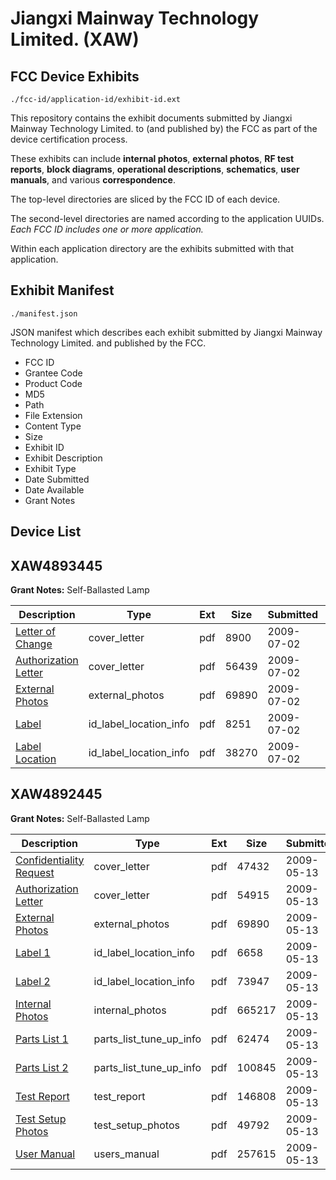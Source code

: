 # Jiangxi Mainway Technology Limited. (XAW)
## FCC Device Exhibits

```
./fcc-id/application-id/exhibit-id.ext
```

This repository contains the exhibit documents submitted by Jiangxi Mainway Technology Limited. to (and published by) the FCC as part of the device certification process.

These exhibits can include **internal photos**, **external photos**, **RF test reports**, **block diagrams**, **operational descriptions**, **schematics**, **user manuals**, and various **correspondence**.

The top-level directories are sliced by the FCC ID of each device.

The second-level directories are named according to the application UUIDs. *Each FCC ID includes one or more application.*

Within each application directory are the exhibits submitted with that application. 

## Exhibit Manifest

```
./manifest.json
```

JSON manifest which describes each exhibit submitted by Jiangxi Mainway Technology Limited. and published by the FCC.

- FCC ID
- Grantee Code
- Product Code
- MD5
- Path
- File Extension
- Content Type
- Size
- Exhibit ID
- Exhibit Description
- Exhibit Type
- Date Submitted
- Date Available
- Grant Notes

## Device List
## XAW4893445
**Grant Notes:** Self-Ballasted Lamp

| Description | Type | Ext | Size | Submitted | Available |
| ----------- | ---- | --- | ---- | --------- | --------- |
| [Letter of Change](XAW4893445/785d52716741978d6dcf5557909ab099/1132833.pdf) | cover_letter | pdf | 8900 | 2009-07-02 | 2009-07-02 |
| [Authorization Letter](XAW4893445/785d52716741978d6dcf5557909ab099/1132834.pdf) | cover_letter | pdf | 56439 | 2009-07-02 | 2009-07-02 |
| [External Photos](XAW4893445/785d52716741978d6dcf5557909ab099/1109571.pdf) | external_photos | pdf | 69890 | 2009-07-02 | 2009-07-02 |
| [Label](XAW4893445/785d52716741978d6dcf5557909ab099/1132830.pdf) | id_label_location_info | pdf | 8251 | 2009-07-02 | 2009-07-02 |
| [Label Location](XAW4893445/785d52716741978d6dcf5557909ab099/1132831.pdf) | id_label_location_info | pdf | 38270 | 2009-07-02 | 2009-07-02 |
## XAW4892445
**Grant Notes:** Self-Ballasted Lamp

| Description | Type | Ext | Size | Submitted | Available |
| ----------- | ---- | --- | ---- | --------- | --------- |
| [Confidentiality Request](XAW4892445/ddbf21c6e3b7e4aa3edd519a1db6eb07/1109575.pdf) | cover_letter | pdf | 47432 | 2009-05-13 | 2009-05-13 |
| [Authorization Letter](XAW4892445/ddbf21c6e3b7e4aa3edd519a1db6eb07/1109576.pdf) | cover_letter | pdf | 54915 | 2009-05-13 | 2009-05-13 |
| [External Photos](XAW4892445/ddbf21c6e3b7e4aa3edd519a1db6eb07/1109571.pdf) | external_photos | pdf | 69890 | 2009-05-13 | 2009-05-13 |
| [Label 1](XAW4892445/ddbf21c6e3b7e4aa3edd519a1db6eb07/1109569.pdf) | id_label_location_info | pdf | 6658 | 2009-05-13 | 2009-05-13 |
| [Label 2](XAW4892445/ddbf21c6e3b7e4aa3edd519a1db6eb07/1109570.pdf) | id_label_location_info | pdf | 73947 | 2009-05-13 | 2009-05-13 |
| [Internal Photos](XAW4892445/ddbf21c6e3b7e4aa3edd519a1db6eb07/1109572.pdf) | internal_photos | pdf | 665217 | 2009-05-13 | 2009-05-13 |
| [Parts List 1](XAW4892445/ddbf21c6e3b7e4aa3edd519a1db6eb07/1109577.pdf) | parts_list_tune_up_info | pdf | 62474 | 2009-05-13 | 2009-05-13 |
| [Parts List 2](XAW4892445/ddbf21c6e3b7e4aa3edd519a1db6eb07/1109578.pdf) | parts_list_tune_up_info | pdf | 100845 | 2009-05-13 | 2009-05-13 |
| [Test Report](XAW4892445/ddbf21c6e3b7e4aa3edd519a1db6eb07/1109574.pdf) | test_report | pdf | 146808 | 2009-05-13 | 2009-05-13 |
| [Test Setup Photos](XAW4892445/ddbf21c6e3b7e4aa3edd519a1db6eb07/1109573.pdf) | test_setup_photos | pdf | 49792 | 2009-05-13 | 2009-05-13 |
| [User Manual](XAW4892445/ddbf21c6e3b7e4aa3edd519a1db6eb07/1109579.pdf) | users_manual | pdf | 257615 | 2009-05-13 | 2009-05-13 |
